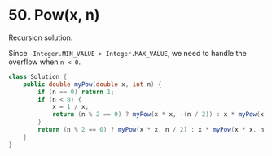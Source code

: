 # 50. Pow(x, n)

Recursion solution.

Since `-Integer.MIN_VALUE > Integer.MAX_VALUE`, we need to handle the overflow when `n < 0`.

```java
class Solution {
    public double myPow(double x, int n) {
        if (n == 0) return 1;
        if (n < 0) {
            x = 1 / x;
            return (n % 2 == 0) ? myPow(x * x, -(n / 2)) : x * myPow(x * x, -(n / 2));
        }
        return (n % 2 == 0) ? myPow(x * x, n / 2) : x * myPow(x * x, n / 2);
    }
}
```
